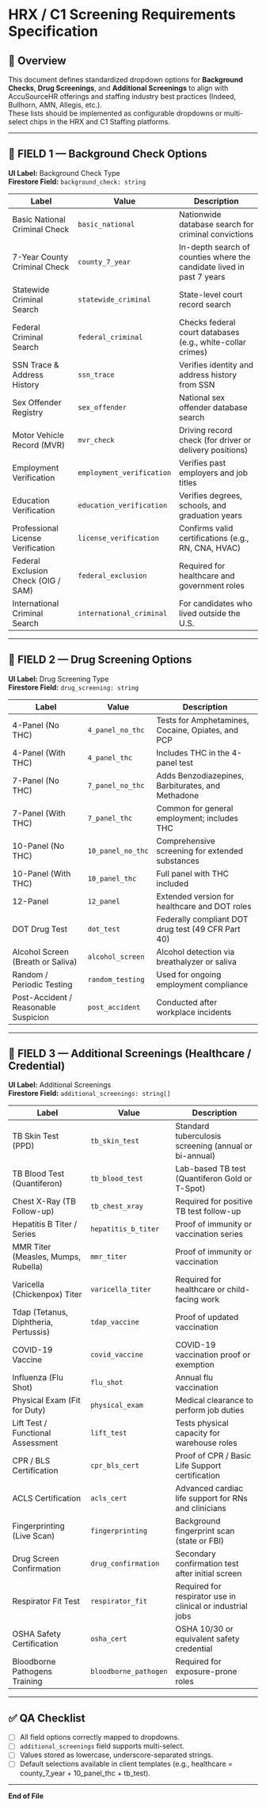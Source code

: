 # HRX / C1 Screening Requirements Specification

## 📘 Overview
This document defines standardized dropdown options for **Background Checks**, **Drug Screenings**, and **Additional Screenings** to align with AccuSourceHR offerings and staffing industry best practices (Indeed, Bullhorn, AMN, Allegis, etc.).  
These lists should be implemented as configurable dropdowns or multi-select chips in the HRX and C1 Staffing platforms.

---

## 🧩 FIELD 1 — Background Check Options
**UI Label:** Background Check Type  
**Firestore Field:** `background_check: string`

| Label | Value | Description |
|--------|--------|-------------|
| Basic National Criminal Check | `basic_national` | Nationwide database search for criminal convictions |
| 7-Year County Criminal Check | `county_7_year` | In-depth search of counties where the candidate lived in past 7 years |
| Statewide Criminal Search | `statewide_criminal` | State-level court record search |
| Federal Criminal Search | `federal_criminal` | Checks federal court databases (e.g., white-collar crimes) |
| SSN Trace & Address History | `ssn_trace` | Verifies identity and address history from SSN |
| Sex Offender Registry | `sex_offender` | National sex offender database search |
| Motor Vehicle Record (MVR) | `mvr_check` | Driving record check (for driver or delivery positions) |
| Employment Verification | `employment_verification` | Verifies past employers and job titles |
| Education Verification | `education_verification` | Verifies degrees, schools, and graduation years |
| Professional License Verification | `license_verification` | Confirms valid certifications (e.g., RN, CNA, HVAC) |
| Federal Exclusion Check (OIG / SAM) | `federal_exclusion` | Required for healthcare and government roles |
| International Criminal Search | `international_criminal` | For candidates who lived outside the U.S. |

---

## 🧩 FIELD 2 — Drug Screening Options
**UI Label:** Drug Screening Type  
**Firestore Field:** `drug_screening: string`

| Label | Value | Description |
|--------|--------|-------------|
| 4-Panel (No THC) | `4_panel_no_thc` | Tests for Amphetamines, Cocaine, Opiates, and PCP |
| 4-Panel (With THC) | `4_panel_thc` | Includes THC in the 4-panel test |
| 7-Panel (No THC) | `7_panel_no_thc` | Adds Benzodiazepines, Barbiturates, and Methadone |
| 7-Panel (With THC) | `7_panel_thc` | Common for general employment; includes THC |
| 10-Panel (No THC) | `10_panel_no_thc` | Comprehensive screening for extended substances |
| 10-Panel (With THC) | `10_panel_thc` | Full panel with THC included |
| 12-Panel | `12_panel` | Extended version for healthcare and DOT roles |
| DOT Drug Test | `dot_test` | Federally compliant DOT drug test (49 CFR Part 40) |
| Alcohol Screen (Breath or Saliva) | `alcohol_screen` | Alcohol detection via breathalyzer or saliva |
| Random / Periodic Testing | `random_testing` | Used for ongoing employment compliance |
| Post-Accident / Reasonable Suspicion | `post_accident` | Conducted after workplace incidents |

---

## 🧩 FIELD 3 — Additional Screenings (Healthcare / Credential)
**UI Label:** Additional Screenings  
**Firestore Field:** `additional_screenings: string[]`

| Label | Value | Description |
|--------|--------|-------------|
| TB Skin Test (PPD) | `tb_skin_test` | Standard tuberculosis screening (annual or bi-annual) |
| TB Blood Test (Quantiferon) | `tb_blood_test` | Lab-based TB test (Quantiferon Gold or T-Spot) |
| Chest X-Ray (TB Follow-up) | `tb_chest_xray` | Required for positive TB test follow-up |
| Hepatitis B Titer / Series | `hepatitis_b_titer` | Proof of immunity or vaccination series |
| MMR Titer (Measles, Mumps, Rubella) | `mmr_titer` | Proof of immunity or vaccination |
| Varicella (Chickenpox) Titer | `varicella_titer` | Required for healthcare or child-facing work |
| Tdap (Tetanus, Diphtheria, Pertussis) | `tdap_vaccine` | Proof of updated vaccination |
| COVID-19 Vaccine | `covid_vaccine` | COVID-19 vaccination proof or exemption |
| Influenza (Flu Shot) | `flu_shot` | Annual flu vaccination |
| Physical Exam (Fit for Duty) | `physical_exam` | Medical clearance to perform job duties |
| Lift Test / Functional Assessment | `lift_test` | Tests physical capacity for warehouse roles |
| CPR / BLS Certification | `cpr_bls_cert` | Proof of CPR / Basic Life Support certification |
| ACLS Certification | `acls_cert` | Advanced cardiac life support for RNs and clinicians |
| Fingerprinting (Live Scan) | `fingerprinting` | Background fingerprint scan (state or FBI) |
| Drug Screen Confirmation | `drug_confirmation` | Secondary confirmation test after initial screen |
| Respirator Fit Test | `respirator_fit` | Required for respirator use in clinical or industrial jobs |
| OSHA Safety Certification | `osha_cert` | OSHA 10/30 or equivalent safety credential |
| Bloodborne Pathogens Training | `bloodborne_pathogen` | Required for exposure-prone roles |

---

## ✅ QA Checklist
- [ ] All field options correctly mapped to dropdowns.  
- [ ] `additional_screenings` field supports multi-select.  
- [ ] Values stored as lowercase, underscore-separated strings.  
- [ ] Default selections available in client templates (e.g., healthcare = county_7_year + 10_panel_thc + tb_test).  

---

**End of File**
